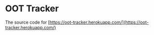 # OOT Tracker

The source code for [https://oot-tracker.herokuapp.com/](https://oot-tracker.herokuapp.com/)
